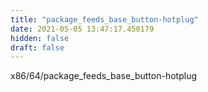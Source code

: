 ```yaml
---
title: "package_feeds_base_button-hotplug"
date: 2021-05-05 13:47:17.450179
hidden: false
draft: false
---
```


x86/64/package_feeds_base_button-hotplug

